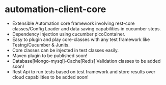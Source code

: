 # automation-client-core


- Extensible Automation core framework involving rest-core classes/Config Loader and data saving capabilities in cucumber steps.
- Dependency Injection using cucumber picoContainer.
- Easy to plugin and play core-classes with any test framework like Testng/Cucumber & Junits.
- Core classes can be injected in test classes easily.
- Maven plugin to be published soon!
- Database[Mongo-mysql]-Cache[Redis] Validation classes to be added soon!
- Rest Api to run tests based on test framework and store results over cloud capabilities to be added soon!
